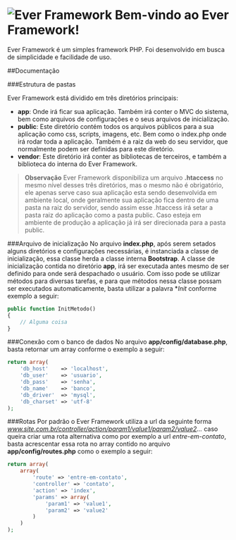 ![Ever Framework](http://www.eversondaluz.com.br/images/ever-framework-logo.png)
Bem-vindo ao Ever Framework!
===================

Ever Framework é um simples framework PHP. Foi desenvolvido em busca de simplicidade e facilidade de uso.

##Documentação

###Estrutura de pastas

Ever Framework está dividido em três diretórios principais:

- **app**: Onde irá ficar sua aplicação. Também irá conter o MVC do sistema, bem como arquivos de configurações e o seus arquivos de inicialização.
- **public**: Este diretório contém todos os arquivos públicos para a sua aplicação como css, scripts, imagens, etc. Bem como o index.php onde irá rodar toda a aplicação. Também  é a raiz da web do seu servidor, que normalmente podem ser definidas para este diretório.
- **vendor**: Este diretório irá conter as bibliotecas de terceiros, e também a biblioteca do interna do Ever Framework.

> **Observação**
> Ever Framework disponibiliza um arquivo **.htaccess** no mesmo nível desses três diretórios, mas o mesmo não é obrigatório, ele apenas serve caso sua aplicação esta sendo desenvolvida em ambiente local, onde geralmente sua aplicação fica dentro de uma pasta na raiz do servidor, sendo assim esse .htaccess irá setar a pasta raiz do aplicação como a pasta public.  Caso esteja em ambiente de produção a aplicação já irá ser direcionada para a pasta public.

###Arquivo de inicialização
No arquivo **index.php**, após serem setados alguns diretórios e configurações necessárias, é instanciada a classe de inicialização, essa classe herda a classe interna **Bootstrap**. A classe de inicialização contida no diretório **app**, irá ser executada antes mesmo de ser definido para onde será despachado o usuário. Com isso pode se utilizar métodos para diversas tarefas, e para que métodos nessa classe possam ser executados automaticamente, basta utilizar a palavra **Init* conforme exemplo a seguir:
```php
public function InitMetodo()
{
	// Alguma coisa
}
```
###Conexão com o banco de dados
No arquivo **app/config/database.php**, basta retornar um array conforme o exemplo a seguir:
```php
return array(
    'db_host'    => 'localhost',
    'db_user'    => 'usuario',
    'db_pass'    => 'senha',
    'db_name'    => 'banco',
    'db_driver'  => 'mysql',
    'db_charset' => 'utf-8'
);
```
###Rotas
Por padrão o Ever Framework utiliza a url da seguinte forma *www.site.com.br/controller/action/param1/value1/param2/value2...*
caso queira criar uma rota alternativa como por exemplo a url *entre-em-contato*, basta acrescentar essa rota no array contido no arquivo **app/config/routes.php** como o exemplo a seguir:
```php
return array(
    array(
	    'route' => 'entre-em-contato', 
	    'controller' => 'contato', 
	    'action' => 'index',
	    'params' => array(
			'param1' => 'value1',
			'param2' => 'value2'
		)
    )
);
```
